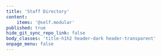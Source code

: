 ```yaml
---
title: 'Staff Directory'
content:
    items: '@self.modular'
published: true
hide_git_sync_repo_link: false
body_classes: 'title-h1h2 header-dark header-transparent'
onpage_menu: false
---
```


